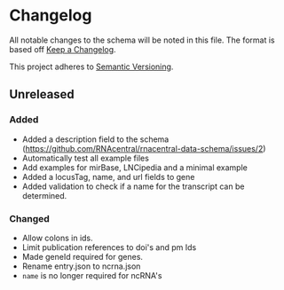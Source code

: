 # Changelog

All notable changes to the schema will be noted in this file. The format is
based off [Keep a Changelog](http://keepachangelog.com/en/1.0.0/).

This project adheres to [Semantic Versioning](http://semver.org/spec/v2.0.0.html).


## Unreleased

### Added
- Added a description field to the schema
  (https://github.com/RNAcentral/rnacentral-data-schema/issues/2)
- Automatically test all example files
- Add examples for mirBase, LNCipedia and a minimal example
- Added a locusTag, name, and url fields to gene
- Added validation to check if a name for the transcript can be determined.

### Changed
- Allow colons in ids.
- Limit publication references to doi's and pm Ids
- Made geneId required for genes.
- Rename entry.json to ncrna.json
- `name` is no longer required for ncRNA's
